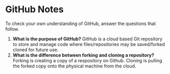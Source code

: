 # GitHub Notes

To check your own understanding of GitHub, answer the questions that follow.

1. **What is the purpose of GitHub?** GitHub is a cloud based Git repository to store and manage code where files/repositories may be saved/forked cloned for future use.
1. **What is the difference between forking and cloning a repository?** Forking is creating a copy of a respository on Github. Cloning is pulling the forked copy onto the physical machine from the cloud. 